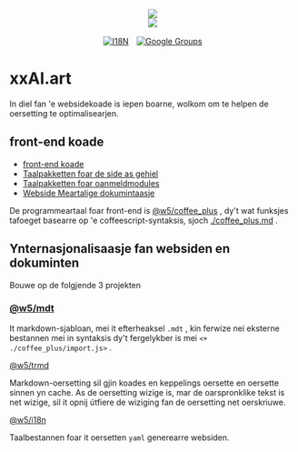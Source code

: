 <p align="center"><a href="https://xxai.art"><img src="https://cdn.jsdelivr.net/gh/xxai-art/doc/logo.svg"/></a><br/><a href="https://xxai.art"><img src="https://cdn.jsdelivr.net/gh/xxai-art/doc/xxai.svg"/></a></p><p align="center"><a href="https://github.com/xxai-art/doc#readme"><img alt="I18N" src="https://cdn.jsdelivr.net/gh/wactax/img/t.svg"/></a>　<a href="https://groups.google.com/u/0/g/xxai-art"><img alt="Google Groups" src="https://cdn.jsdelivr.net/gh/wactax/img/g-groups.svg"/></a></p>

# xxAI.art

In diel fan 'e websidekoade is iepen boarne, wolkom om te helpen de oersetting te optimalisearjen.

## front-end koade

* [front-end koade](https://github.com/xxai-art/web)
* [Taalpakketten foar de side as gehiel](https://github.com/xxai-art/web/tree/main/i18n)
* [Taalpakketten foar oanmeldmodules](https://github.com/wacpkg/user/tree/main/ui.i18n)
* [Webside Meartalige dokumintaasje](https://github.com/xxai-doc)

De programmeartaal foar front-end is [@w5/coffee_plus](http://npmjs.com/@w5/coffee_plus) , dy't wat funksjes tafoeget basearre op 'e coffeescript-syntaksis, sjoch [./coffee_plus.md](./coffee_plus.md) .

## Ynternasjonalisaasje fan websiden en dokuminten

Bouwe op de folgjende 3 projekten

### [@w5/mdt](https://www.npmjs.com/package/@w5/mdt)

It markdown-sjabloan, mei it efterheaksel `.mdt` , kin ferwize nei eksterne bestannen mei in syntaksis dy't fergelykber is mei `<+ ./coffee_plus/import.js>` .

[@w5/trmd](https://www.npmjs.com/package/@w5/trmd)

Markdown-oersetting sil gjin koades en keppelings oersette en oersette sinnen yn cache. As de oersetting wizige is, mar de oarspronklike tekst is net wizige, sil it opnij útfiere de wiziging fan de oersetting net oerskriuwe.

[@w5/i18n](https://www.npmjs.com/package/@w5/i18n)

Taalbestannen foar it oersetten `yaml` generearre websiden.
